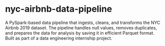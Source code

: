 # nyc-airbnb-data-pipeline
A PySpark-based data pipeline that ingests, cleans, and transforms the NYC Airbnb 2019 dataset. The pipeline handles null values, removes duplicates, and prepares the data for analysis by saving it in efficient Parquet format. Built as part of a data engineering internship project.
